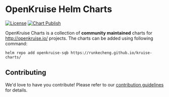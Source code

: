 # OpenKruise Helm Charts

[![License](https://img.shields.io/badge/License-Apache%202.0-blue.svg)](https://opensource.org/licenses/Apache-2.0)
[![Chart Publish](https://github.com/openkruise/charts/actions/workflows/publish.yml/badge.svg?branch=master)](https://github.com/openkruise/charts/actions/workflows/publish.yaml)

OpenKruise Charts is a collection of **community maintained** charts for http://openkruise.io/ projects. The charts can be added using following command:

```
helm repo add openkruise-sqb https://runkecheng.github.io/kruise-charts/
```

## Contributing

We'd love to have you contribute! Please refer to our [contribution guidelines](CONTRIBUTING.md) for details.
